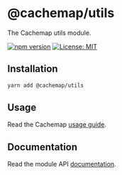 # @cachemap/utils

The Cachemap utils module.

[![npm version](https://badge.fury.io/js/%40cachemap%2Futils.svg)](https://badge.fury.io/js/%40cachemap%2Futils)
[![License: MIT](https://img.shields.io/badge/License-MIT-yellow.svg)](LICENSE)

## Installation

```bash
yarn add @cachemap/utils
```

## Usage

Read the Cachemap [usage guide](../../README.md#usage).

## Documentation

Read the module API [documentation](docs/README.md).
